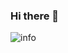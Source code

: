 ### Hi there 👋
![info](https://github-readme-stats.vercel.app/api?username=strangeZombies&show_icons=true&count_private=true&hide=prs&theme=default_repocard)
<!--
**strangeZombies/strangeZombies** is a ✨ _special_ ✨ repository because its `README.md` (this file) appears on your GitHub profile.

Here are some ideas to get you started:

- 🔭 I’m currently working on ...
- 🌱 I’m currently learning ...
- 👯 I’m looking to collaborate on ...
- 🤔 I’m looking for help with ...
- 💬 Ask me about ...
- 📫 How to reach me: ...
- 😄 Pronouns: ...
- ⚡ Fun fact: ...
-->
